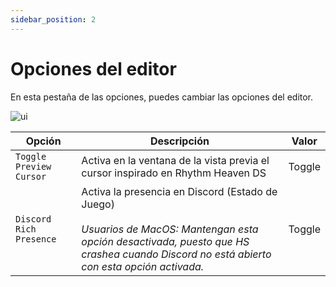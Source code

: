 ```yaml
---
sidebar_position: 2
---
```


# Opciones del editor

En esta pestaña de las opciones, puedes cambiar las opciones del editor.

![ui](/img/docs/hsui/settings/editor.png)

|Opción|Descripción|Valor|
|---|---|---|
|`Toggle Preview Cursor`|Activa en la ventana de la vista previa el cursor inspirado en Rhythm Heaven DS|Toggle|
|`Discord Rich Presence`|Activa la presencia en Discord (Estado de Juego)<br></br><i>Usuarios de MacOS: Mantengan esta opción desactivada, puesto que HS crashea cuando Discord no está abierto con esta opción activada.</i>|Toggle|
